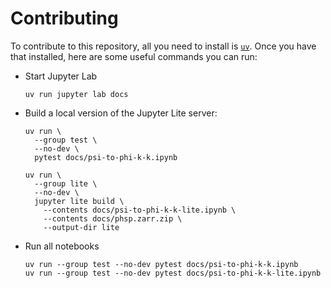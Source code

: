 # Contributing

To contribute to this repository, all you need to install is [`uv`](https://docs.astral.sh/uv). Once you have that installed, here are some useful commands you can run:

- Start Jupyter Lab
  ```shell
  uv run jupyter lab docs
  ```
- Build a local version of the Jupyter Lite server:
  ```shell
  uv run \
    --group test \
    --no-dev \
    pytest docs/psi-to-phi-k-k.ipynb
  ```
  ```shell
  uv run \
    --group lite \
    --no-dev \
    jupyter lite build \
      --contents docs/psi-to-phi-k-k-lite.ipynb \
      --contents docs/phsp.zarr.zip \
      --output-dir lite
  ```
- Run all notebooks
  ```shell
  uv run --group test --no-dev pytest docs/psi-to-phi-k-k.ipynb
  uv run --group test --no-dev pytest docs/psi-to-phi-k-k-lite.ipynb
  ```
